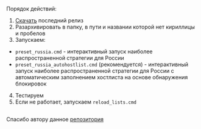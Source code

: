 ﻿Порядок действий:
1) [Скачать](https://github.com/Felerv0/zapret-discord-win/releases) последний релиз
2) Разархивировать в папку, в пути и названии которой нет кириллицы и пробелов
3) Запускаем:
- `preset_russia.cmd` - интерактивный запуск наиболее распространенной стратегии для России
- `preset_russia_autohostlist.cmd` (рекомендуется) - интерактивный запуск наиболее распространенной стратегии для России с автоматическим заполнением хостлиста на основе обнаружения блокировок
4) Тестируем
5) Если не работает, запускаем `reload_lists.cmd`

##
Спасибо автору данное [репозитория](https://github.com/bol-van/zapret)
